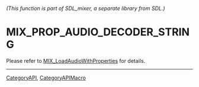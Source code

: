 ###### (This function is part of SDL_mixer, a separate library from SDL.)
# MIX_PROP_AUDIO_DECODER_STRING

Please refer to [MIX_LoadAudioWithProperties](MIX_LoadAudioWithProperties) for details.

----
[CategoryAPI](CategoryAPI), [CategoryAPIMacro](CategoryAPIMacro)

